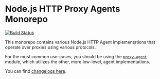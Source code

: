 Node.js HTTP Proxy Agents Monorepo
==================================
[![Build Status](https://github.com/taktikorg/nobis-expedita/workflows/Node%20CI/badge.svg)](https://github.com/taktikorg/nobis-expedita/actions?workflow=Node+CI)

This monorepo contains various Node.js HTTP Agent implementations that operate over proxies using various protocols.

For the most common use-cases, you should be using the [`proxy-agent`](./packages/proxy-agent) module, which utilizes the other, more low-level, agent implementations.

You can find [changelogs here](CHANGELOG.md).
